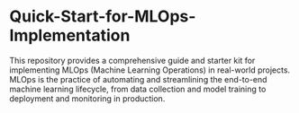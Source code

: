 # Quick-Start-for-MLOps-Implementation
This repository provides a comprehensive guide and starter kit for implementing MLOps (Machine Learning Operations) in real-world projects. MLOps is the practice of automating and streamlining the end-to-end machine learning lifecycle, from data collection and model training to deployment and monitoring in production.
